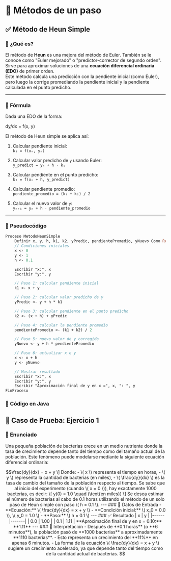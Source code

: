 # 📘 Métodos de un paso

## ✅ Método de Heun Simple

### 📌 ¿Qué es?

El método de **Heun** es una mejora del método de Euler. También se le conoce como "Euler mejorado" o "predictor-corrector de segundo orden".  
Sirve para aproximar soluciones de una **ecuación diferencial ordinaria (EDO)** de primer orden.  
Este método calcula una predicción con la pendiente inicial (como Euler), pero luego la corrige promediando la pendiente inicial y la pendiente calculada en el punto predicho.

---

### 📐 Fórmula

Dada una EDO de la forma:

dy/dx = f(x, y)


El método de Heun simple se aplica así:

1. Calcular pendiente inicial:  
   `k₁ = f(xₙ, yₙ)`

2. Calcular valor predicho de `y` usando Euler:  
   `y_predict = yₙ + h · k₁`

3. Calcular pendiente en el punto predicho:  
   `k₂ = f(xₙ + h, y_predict)`

4. Calcular pendiente promedio:  
   `pendiente_promedio = (k₁ + k₂) / 2`

5. Calcular el nuevo valor de `y`:  
   `yₙ₊₁ = yₙ + h · pendiente_promedio`

---

### 🧾 Pseudocódigo

```pascal
Proceso MetodoHeunSimple
    Definir x, y, h, k1, k2, yPredic, pendientePromedio, yNuevo Como Real
    // Condiciones iniciales
    x <- 0
    y <- 1
    h <- 0.1

    Escribir "x:", x
    Escribir "y:", y

    // Paso 1: calcular pendiente inicial
    k1 <- x + y

    // Paso 2: calcular valor predicho de y
    yPredic <- y + h * k1

    // Paso 3: calcular pendiente en el punto predicho
    k2 <- (x + h) + yPredic

    // Paso 4: calcular la pendiente promedio
    pendientePromedio <- (k1 + k2) / 2

    // Paso 5: nuevo valor de y corregido
    yNuevo <- y + h * pendientePromedio

    // Paso 6: actualizar x e y
    x <- x + h
    y <- yNuevo

    // Mostrar resultado
    Escribir "x:", x
    Escribir "y:", y
    Escribir "Aproximación final de y en x =", x, ": ", y
FinProceso

```
### 🧾 Código en Java

## 🧪 Caso de Prueba: Ejercicio 1

### 📘 Enunciado

Una pequeña población de bacterias crece en un medio nutriente donde la tasa de crecimiento depende tanto del tiempo como del tamaño actual de la población. Este fenómeno puede modelarse mediante la siguiente ecuación diferencial ordinaria:
```math
\frac{dy}{dx} = x + y
\]

Donde:
- \( x \) representa el tiempo en horas,
- \( y \) representa la cantidad de bacterias (en miles),
- \( \frac{dy}{dx} \) es la tasa de cambio del tamaño de la población respecto al tiempo.

Se sabe que al inicio del experimento (cuando \( x = 0 \)), hay exactamente 1000 bacterias, es decir:

\[
y(0) = 1.0 \quad (\text{en miles})
\]

Se desea estimar el número de bacterias al cabo de 0.1 horas utilizando el método de un solo paso de Heun simple con paso \( h = 0.1 \).

---

### 🧾 Datos de Entrada

- **Ecuación:** \( \frac{dy}{dx} = x + y \)
- **Condición inicial:** \( x_0 = 0.0 \), \( y_0 = 1.0 \)
- **Paso:** \( h = 0.1 \)

---

### ✅ Resultado

| x    | y     |
|------|-------|
| 0.0  | 1.00  |
| 0.1  | 1.11  |

**Aproximación final de y en x = 0.10:** **1.11**

---

### 📌 Interpretación

- Después de **0.1 horas** (o **6 minutos**), la población pasó de **1000 bacterias** a aproximadamente **1110 bacterias**.
- Esto representa un crecimiento del **11%** en apenas 6 minutos.
- La forma de la ecuación \( \frac{dy}{dx} = x + y \) sugiere un crecimiento acelerado, ya que depende tanto del tiempo como de la cantidad actual de bacterias.

